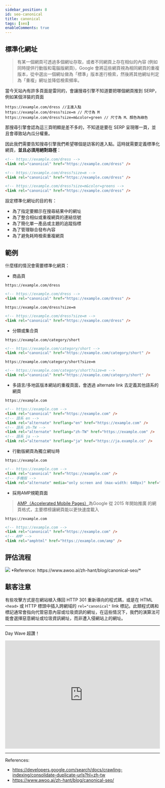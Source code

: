 ```yaml
---
sidebar_position: 8
id: seo-canonical
title: canonical
tags: [seo]
enableComments: true
---
```


## 標準化網址

>有某一個網頁可透過多個網址存取，或者不同網頁上存在相似的內容 (例如同時提供行動版和電腦版網頁)，Google 會將這些網頁視為相同網頁的重複版本，從中選出一個網址做為「標準」版本進行檢索，然後將其他網址判定為「重複」網址並降低檢索頻率。

當今天站內有許多頁面是雷同的，會讓搜尋引擎不知道要把哪個網頁推到 SERP，例如某個洋裝的頁面

```
https://example.com/dress //主進入點
https://example.com/dress?size=m // 尺寸為 M
https://example.com/dress?size=m&color=green // 尺寸為 M、顏色為綠色
```

那搜尋引擎會認為這三頁明顯是差不多的，不知道是要在 SERP 呈現哪一頁，並且會導致站內瓜分權重。

因此我們需要告知搜尋引擎我們希望哪個是訪客的進入點。這時就需要定義標準化網頁，**並且必須用絕對路徑**：

``` html
<!-- https://example.com/dress -->
<link rel="canonical" href="https://example.com/dress" />
```
``` html
<!-- https://example.com/dress?size=m -->
<link rel="canonical" href="https://example.com/dress" />
```
``` html
<!-- https://example.com/dress?size=m&color=greens -->
<link rel="canonical" href="https://example.com/dress" />
```

設定標準化網址的目的有：
- 為了指定要顯示在搜尋結果中的網址
- 為了整合相似或重複網頁的連結信號
- 為了簡化單一產品或主題的追蹤指標
- 為了管理聯合發布內容
- 為了避免耗時檢索重複網頁

## 範例
什麼樣的情況會需要標準化網頁：
- 商品頁

`https://example.com/dress`
``` html
<!-- https://example.com/dress -->
<link rel="canonical" href="https://example.com/dress" />
```
`https://example.com/dress?size=m`
``` html
<!-- https://example.com/dress?size=m -->
<link rel="canonical" href="https://example.com/dress" />
```
- 分類或集合頁

`https://example.com/category/short`
``` html
<!-- https://example.com/category/short -->
<link rel="canonical" href="https://example.com/category/short" />
```
`https://example.com/category/short?size=m`
``` html
<!-- https://example.com/category/short?size=m -->
<link rel="canonical" href="https://example.com/category/short" />
```
- 多語言/多地區版本網站的重複頁面，會透過 alternate link 去定義其他語系的網頁

`https://example.com`
``` html
<!-- https://example.com -->
<link rel="canonical" href="https://example.com" />
<!-- 語系 en -->
<link rel="alternate" hreflang="en" href="https://example.com" />
<!-- 語系 zh-TW -->
<link rel="alternate" hreflang="zh-TW" href="https://example.com" />
<!-- 語系 ja -->
<link rel="alternate" hreflang="ja" href="https://ja.example.co" />
```
- 行動版網頁為獨立網址時

`https://example.com`
``` html
<!-- https://example.com -->
<link rel="canonical" href="https://example.com" />
<!-- 手機版 -->
<link rel="alternate" media="only screen and (max-width: 640px)" href="https://m.example.com" />
```
- 採用AMP規範頁面
> [AMP（Accelerated Mobile Pages）](https://zh.wikipedia.org/zh-tw/Accelerated_Mobile_Pages)為Google 從 2015 年開始推廣 的網頁格式，主要標榜讓網頁能以更快速度載入

`https://example.com`
``` html
<!-- https://example.com -->
<link rel="canonical" href="https://example.com" />
<!-- AMP -->
<link rel="amphtml" href="https://example.com/amp" />
```


## 評估流程
<img src="https://lh6.googleusercontent.com/c1gIcTk2xTk5WF4pMHwOSF83ME0YrJ7TlCTx5pgZRQ_cckfMwCyWY2s5IBumpJf8XYvRxWF-JZLLyLKoHf9zO8ozIHuyZ-84vtcYk6dbGyvulbZymACNI2dco4zupZMgjmDc8C34=s0" loading="lazy" />
*Reference: https://www.awoo.ai/zh-hant/blog/canonical-seo/*

## 駭客注意
有些攻擊方式是在網站植入傳回 HTTP 301 重新導向的程式碼，或是在 HTML `<head>` 或 HTTP 標頭中插入跨網域的 `rel="canonical"` link 標記。此類程式碼和標記通常會指向代管惡意內容或垃圾資訊的網址，在這些情況下，我們的演算法可能會選擇惡意網址或垃圾資訊網址，而非遭入侵網站上的網址。

---
Day Wave 超讚！
<iframe src="https://open.spotify.com/embed/track/5gEni4dmBqme8fyPcyWYiK?utm_source=generator" width="100%" height="352" frameBorder="0" allowfullscreen="" allow="autoplay; clipboard-write; encrypted-media; fullscreen; picture-in-picture" loading="lazy"></iframe>

---
References:
- https://developers.google.com/search/docs/crawling-indexing/consolidate-duplicate-urls?hl=zh-tw
- https://www.awoo.ai/zh-hant/blog/canonical-seo/